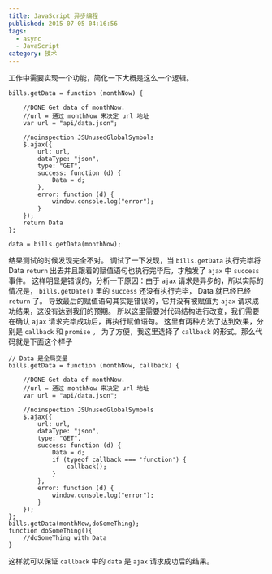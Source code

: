 ```yaml
---
title: JavaScript 异步编程
published: 2015-07-05 04:16:56
tags:
  - async
  - JavaScript
category: 技术
---
```


工作中需要实现一个功能，简化一下大概是这么一个逻辑。

    bills.getData = function (monthNow) {

        //DONE Get data of monthNow.
        //url = 通过 monthNow 来决定 url 地址
        var url = "api/data.json";

        //noinspection JSUnusedGlobalSymbols
        $.ajax({
            url: url,
            dataType: "json",
            type: "GET",
            success: function (d) {
                Data = d;
            },
            error: function (d) {
                window.console.log("error");
            }
        });
    	return Data
    };

    data = bills.getData(monthNow);

结果测试的时候发现完全不对。
调试了一下发现，当 `bills.getData` 执行完毕将 Data `return` 出去并且跟着的赋值语句也执行完毕后，才触发了 `ajax` 中 `success` 事件。
这样明显是错误的，分析一下原因：由于 `ajax` 请求是异步的，所以实际的情况是， `bills.getDate()` 里的 `success` 还没有执行完毕， Data 就已经已经 `return` 了。
导致最后的赋值语句其实是错误的，它并没有被赋值为 `ajax` 请求成功结果，这没有达到我们的预期。
所以这里需要对代码结构进行改变，我们需要在确认 `ajax` 请求完毕成功后，再执行赋值语句。
这里有两种方法了达到效果，分别是 `callback` 和 `promise` 。
为了方便，我这里选择了 `callback` 的形式。那么代码就是下面这个样子

    // Data 是全局变量
    bills.getData = function (monthNow, callback) {

        //DONE Get data of monthNow.
        //url = 通过 monthNow 来决定 url 地址
        var url = "api/data.json";

        //noinspection JSUnusedGlobalSymbols
        $.ajax({
            url: url,
            dataType: "json",
            type: "GET",
            success: function (d) {
                Data = d;
                if (typeof callback === 'function') {
                    callback();
                }
            },
            error: function (d) {
                window.console.log("error");
            }
        });
    };
    bills.getData(monthNow,doSomeThing);
    function doSomeThing(){
        //doSomeThing with Data
    }

这样就可以保证 `callback` 中的 `data` 是 `ajax` 请求成功后的结果。
